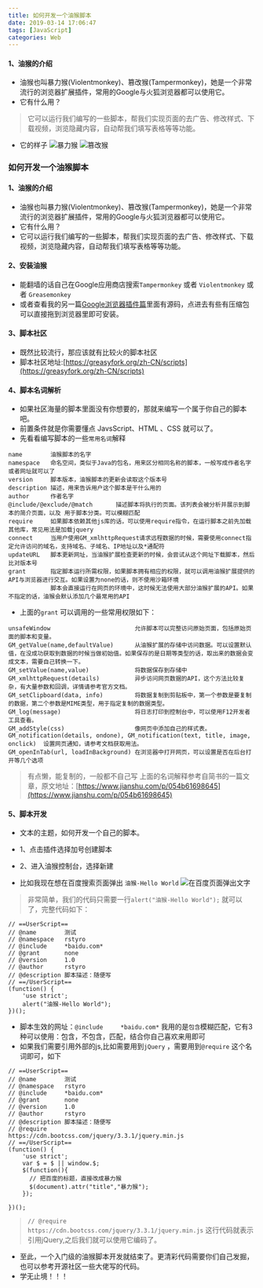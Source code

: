 ```yaml
---
title: 如何开发一个油猴脚本
date: 2019-03-14 17:06:47
tags: [JavaScript]
categories: Web
---
```


#### 1、油猴的介绍
- 油猴也叫暴力猴(Violentmonkey)、篡改猴(Tampermonkey)，她是一个非常流行的浏览器扩展插件，常用的Google与火狐浏览器都可以使用它。
- 它有什么用？
> 它可以运行我们编写的一些脚本，帮我们实现页面的去广告、修改样式、下载视频，浏览隐藏内容，自动帮我们填写表格等等功能。
- 它的样子
![暴力猴](monkey1.png)
![篡改猴](monkey2.png)

### 如何开发一个油猴脚本
#### 1、油猴的介绍
- 油猴也叫暴力猴(Violentmonkey)、篡改猴(Tampermonkey)，她是一个非常流行的浏览器扩展插件，常用的Google与火狐浏览器都可以使用它。
- 它有什么用？
- 它可以运行我们编写的一些脚本，帮我们实现页面的去广告、修改样式、下载视频，浏览隐藏内容，自动帮我们填写表格等等功能。

#### 2、安装油猴
- 能翻墙的话自己在Google应用商店搜索`Tampermonkey` 或者 `Violentmonkey` 或者 `Greasemonkey`
- 或者查看我的另一篇[Google浏览器插件篇](https://rstyro.github.io/blog/2019/06/06/Google%E6%B5%8F%E8%A7%88%E5%99%A8%E5%AE%9E%E7%94%A8%E6%8F%92%E4%BB%B6/)里面有源码，点进去有些有压缩包可以直接拖到浏览器里即可安装。

#### 3、脚本社区
- 既然比较流行，那应该就有比较火的脚本社区
- 脚本社区地址:[https://greasyfork.org/zh-CN/scripts](https://greasyfork.org/zh-CN/scripts)

#### 4、脚本名词解析
- 如果社区海量的脚本里面没有你想要的，那就来编写一个属于你自己的脚本吧。
- 前置条件就是你需要懂点 JavsScript、HTML 、CSS 就可以了。
- 先看看编写脚本的一些`常用名词`解释
```
name		油猴脚本的名字
namespace	命名空间，类似于Java的包名，用来区分相同名称的脚本，一般写成作者名字或者网址就可以了
version		脚本版本，油猴脚本的更新会读取这个版本号
description	描述，用来告诉用户这个脚本是干什么用的
author		作者名字
@include/@exclude/@match　　　　描述脚本将执行的页面。该列表会被分析并展示到脚本的简介页面，以及 用于脚本分类。可以模糊匹配
require		如果脚本依赖其他js库的话，可以使用require指令，在运行脚本之前先加载其他库，常见用法是加载jquery
connect		当用户使用GM_xmlhttpRequest请求远程数据的时候，需要使用connect指定允许访问的域名，支持域名、子域名、IP地址以及*通配符
updateURL	脚本更新网址，当油猴扩展检查更新的时候，会尝试从这个网址下载脚本，然后比对版本号
grant		指定脚本运行所需权限，如果脚本拥有相应的权限，就可以调用油猴扩展提供的API与浏览器进行交互。如果设置为none的话，则不使用沙箱环境
			脚本会直接运行在网页的环境中，这时候无法使用大部分油猴扩展的API。如果不指定的话，油猴会默认添加几个最常用的API
```
- 上面的`grant` 可以调用的一些常用权限如下：
```
unsafeWindow						允许脚本可以完整访问原始页面，包括原始页面的脚本和变量。
GM_getValue(name,defaultValue)		从油猴扩展的存储中访问数据。可以设置默认值，在没成功获取到数据的时候当做初始值。如果保存的是日期等类型的话，取出来的数据会变成文本，需要自己转换一下。
GM_setValue(name,value)				将数据保存到存储中
GM_xmlhttpRequest(details)			异步访问网页数据的API，这个方法比较复杂，有大量参数和回调，详情请参考官方文档。
GM_setClipboard(data, info)			将数据复制到剪贴板中，第一个参数是要复制的数据，第二个参数是MIME类型，用于指定复制的数据类型。
GM_log(message)						将日志打印到控制台中，可以使用F12开发者工具查看。
GM_addStyle(css)					像网页中添加自己的样式表。
GM_notification(details, ondone), GM_notification(text, title, image, onclick)	设置网页通知，请参考文档获取用法。
GM_openInTab(url, loadInBackground)	在浏览器中打开网页，可以设置是否在后台打开等几个选项
```
> 有点懒，能复制的，一般都不自己写
> 上面的名词解释参考自简书的一篇文章，原文地址：[https://www.jianshu.com/p/054b61698645](https://www.jianshu.com/p/054b61698645)

 #### 5、脚本开发
- 文本的主题，如何开发一个自己的脚本。
- 1、点击插件选择加号创建脚本
- 2、进入油猴控制台，选择新建

- 比如我现在想在百度搜索页面弹出 `油猴-Hello World`
![在百度页面弹出文字](baidu.png)

> 非常简单，我们的代码只需要一行`alert("油猴-Hello World");` 就可以了，完整代码如下：
```
// ==UserScript==
// @name        测试
// @namespace   rstyro
// @include     *baidu.com*
// @grant       none
// @version     1.0
// @author      rstyro
// @description 脚本描述：随便写
// ==/UserScript==
(function() {
    'use strict';
    alert("油猴-Hello World");
})();
```
- 脚本生效的网址：`@include     *baidu.com*` 我用的是`包含`模糊匹配，它有3种可以使用：包含，不包含，匹配，结合你自己喜欢来用即可 
- 如果我们需要引用外部的js,比如需要用到`jQuery` ，需要用到`@require` 这个名词即可，如下
```
// ==UserScript==
// @name        测试
// @namespace   rstyro
// @include     *baidu.com*
// @grant       none
// @version     1.0
// @author      rstyro
// @description 脚本描述：随便写
// @require           https://cdn.bootcss.com/jquery/3.3.1/jquery.min.js
// ==/UserScript==
(function() {
    'use strict';
    var $ = $ || window.$;
    $(function(){
      // 把百度的标题，直接改成暴力猴
      $(document).attr("title","暴力猴");
    });

})();
```
> `// @require           https://cdn.bootcss.com/jquery/3.3.1/jquery.min.js` 这行代码就表示引用jQuery,之后我们就可以使用它编码了。

- 至此，一个入门级的油猴脚本开发就结束了。更清彩代码需要你们自己发掘，也可以参考开源社区一些大佬写的代码。
- 学无止境！！！